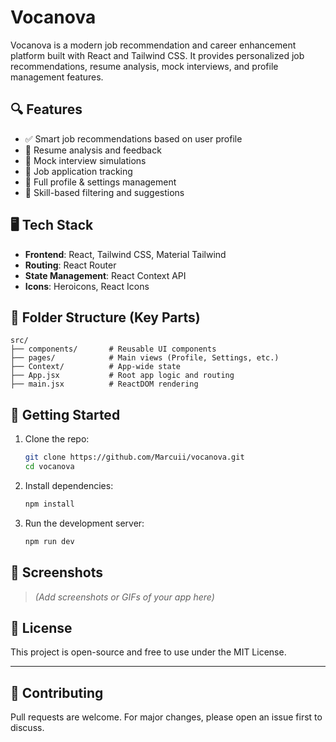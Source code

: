 # Vocanova

Vocanova is a modern job recommendation and career enhancement platform built with React and Tailwind CSS. It provides personalized job recommendations, resume analysis, mock interviews, and profile management features.

## 🔍 Features

- ✅ Smart job recommendations based on user profile
- 📄 Resume analysis and feedback
- 🎤 Mock interview simulations
- 📂 Job application tracking
- 👤 Full profile & settings management
- 🧠 Skill-based filtering and suggestions

## 🖥️ Tech Stack

- **Frontend**: React, Tailwind CSS, Material Tailwind
- **Routing**: React Router
- **State Management**: React Context API
- **Icons**: Heroicons, React Icons

## 📁 Folder Structure (Key Parts)

```
src/
├── components/       # Reusable UI components
├── pages/            # Main views (Profile, Settings, etc.)
├── Context/          # App-wide state
├── App.jsx           # Root app logic and routing
├── main.jsx          # ReactDOM rendering
```

## 🚀 Getting Started

1. Clone the repo:
   ```bash
   git clone https://github.com/Marcuii/vocanova.git
   cd vocanova
   ```

2. Install dependencies:
   ```bash
   npm install
   ```

3. Run the development server:
   ```bash
   npm run dev
   ```

## 📸 Screenshots

> *(Add screenshots or GIFs of your app here)*

## 🧠 License

This project is open-source and free to use under the MIT License.

---

## 🤝 Contributing

Pull requests are welcome. For major changes, please open an issue first to discuss.
